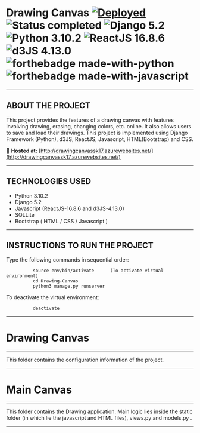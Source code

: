# Drawing Canvas [![Deployed](https://img.shields.io/badge/Hosted_on-Azure-blue?logo=windows)](http://drawingcanvassk17.azurewebsites.net/)  ![Status completed](https://img.shields.io/badge/Status-finished-2eb3c1.svg) ![Django 5.2](https://img.shields.io/badge/Django-5.2-green.svg) ![Python 3.10.2](https://img.shields.io/badge/Python-3.10.2-blue.svg) ![ReactJS 16.8.6](https://img.shields.io/badge/ReactJS-16.8.6-red.svg) ![d3JS 4.13.0](https://img.shields.io/badge/d3JS-4.13.0-yellow.svg) ![forthebadge made-with-python](http://ForTheBadge.com/images/badges/made-with-python.svg) ![forthebadge made-with-javascript](https://forthebadge.com/images/badges/made-with-javascript.svg)
----------------------------
ABOUT THE PROJECT
----------------------------

This project provides the features of a drawing canvas
with features involving drawing, erasing, changing colors,
etc. online. It also allows users to save and load their
drawings. This project is implemented using Django Framework
(Python), d3JS, ReactJS, Javascript, HTML(Bootstrap) and CSS.

🚀 **Hosted at:** [http://drawingcanvassk17.azurewebsites.net/](http://drawingcanvassk17.azurewebsites.net/)

----------------------------
TECHNOLOGIES USED
----------------------------

- Python 3.10.2
- Django 5.2
- Javascript (ReactJS-16.8.6 and d3JS-4.13.0)
- SQLLite
- Bootstrap ( HTML / CSS / Javascript )

----------------------------
INSTRUCTIONS TO RUN THE PROJECT
----------------------------

Type the following commands in sequential order:

              source env/bin/activate      (To activate virtual environment)
              cd Drawing-Canvas
              python3 manage.py runserver  

To deactivate the virtual environment:

              deactivate               

----------------------------
# Drawing Canvas
----------------------------

This folder contains the configuration information of the project.

----------------------------
# Main Canvas
----------------------------

This folder contains the Drawing application. Main logic lies
inside the static folder (in which lie the javascript and
HTML files), views.py and models.py . 

----------------------------
